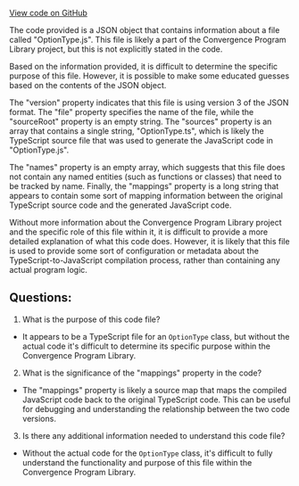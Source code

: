 [View code on GitHub](https://github.com/convergence-rfq/convergence-program-library/psyoptions-american-instrument/js/generated/types/OptionType.js.map)

The code provided is a JSON object that contains information about a file called "OptionType.js". This file is likely a part of the Convergence Program Library project, but this is not explicitly stated in the code.

Based on the information provided, it is difficult to determine the specific purpose of this file. However, it is possible to make some educated guesses based on the contents of the JSON object.

The "version" property indicates that this file is using version 3 of the JSON format. The "file" property specifies the name of the file, while the "sourceRoot" property is an empty string. The "sources" property is an array that contains a single string, "OptionType.ts", which is likely the TypeScript source file that was used to generate the JavaScript code in "OptionType.js".

The "names" property is an empty array, which suggests that this file does not contain any named entities (such as functions or classes) that need to be tracked by name. Finally, the "mappings" property is a long string that appears to contain some sort of mapping information between the original TypeScript source code and the generated JavaScript code.

Without more information about the Convergence Program Library project and the specific role of this file within it, it is difficult to provide a more detailed explanation of what this code does. However, it is likely that this file is used to provide some sort of configuration or metadata about the TypeScript-to-JavaScript compilation process, rather than containing any actual program logic.
## Questions: 
 1. What is the purpose of this code file?
- It appears to be a TypeScript file for an `OptionType` class, but without the actual code it's difficult to determine its specific purpose within the Convergence Program Library.

2. What is the significance of the "mappings" property in the code?
- The "mappings" property is likely a source map that maps the compiled JavaScript code back to the original TypeScript code. This can be useful for debugging and understanding the relationship between the two code versions.

3. Is there any additional information needed to understand this code file?
- Without the actual code for the `OptionType` class, it's difficult to fully understand the functionality and purpose of this file within the Convergence Program Library.
